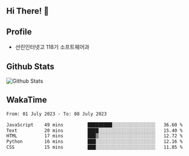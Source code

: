 ## Hi There! 👋

## Profile

-   선린인터넷고 118기 소프트웨어과

## Github Stats

![Github Stats](https://github-readme-stats.vercel.app/api/top-langs/?username=NY0510&theme=tokyonight&hide_border=true&layout=compact)

## WakaTime

<!--START_SECTION:waka-->

```txt
From: 01 July 2023 - To: 08 July 2023

JavaScript    49 mins         █████████░░░░░░░░░░░░░░░░   36.60 %
Text          20 mins         ████░░░░░░░░░░░░░░░░░░░░░   15.40 %
HTML          17 mins         ███▒░░░░░░░░░░░░░░░░░░░░░   12.72 %
Python        16 mins         ███░░░░░░░░░░░░░░░░░░░░░░   12.16 %
CSS           15 mins         ███░░░░░░░░░░░░░░░░░░░░░░   11.85 %
```

<!--END_SECTION:waka-->
